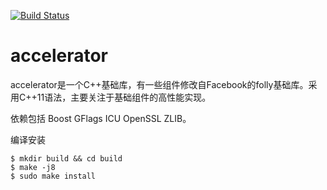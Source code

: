 [![Build Status](https://travis-ci.org/Yeolar/accelerator.svg?branch=master)](https://travis-ci.org/Yeolar/accelerator)

accelerator
===========

accelerator是一个C++基础库，有一些组件修改自Facebook的folly基础库。采用C++11语法，主要关注于基础组件的高性能实现。

依赖包括 Boost GFlags ICU OpenSSL ZLIB。

编译安装

    $ mkdir build && cd build
    $ make -j8
    $ sudo make install

